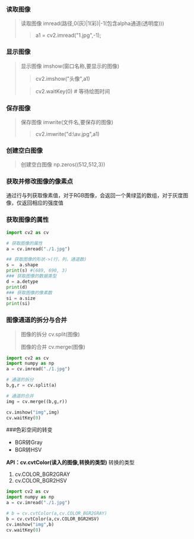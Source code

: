 ### 读取图像
> 读取图像 imread(路径,0(灰)|1(彩)|-1(包含alpha通道(透明度)))
> > a1 = cv2.imread("1.jpg",-1);

### 显示图像
> 显示图像 imshow(窗口名称,要显示的图像)
> > cv2.imshow("头像",a1)
> 
> > cv2.waitKey(0) # 等待绘图时间


### 保存图像
> 保存图像 imwrite(文件名,要保存的图像)
>  > cv2.imwrite("d:\\av.jpg",a1)

### 创建空白图像
> 创建空白图像 np.zeros((512,512,3))

### 获取并修改图像的像素点
通过行与列获取像素值，对于RGB图像，会返回一个黄绿蓝的数组，对于灰度图像，仅返回相应的强度值

### 获取图像的属性
```python
import cv2 as cv

# 获取图像的属性
a = cv.imread("./1.jpg")

## 获取图像的形状->(行，列，通道数)
s =  a.shape
print(s) #(689, 690, 3)
### 获取图像的数据类型
d = a.detype
print(d)
### 获取图像的像素数
si = a.size
print(si)
```

### 图像通道的拆分与合并
> 图像的拆分 cv.split(图像)
> 
> 图像的合并 cv.merge(图像)

```python
import cv2 as cv
import numpy as np
a = cv.imread("./1.jpg")

# 通道的拆分
b,g,r = cv.split(a)

# 通道的合并
img = cv.merge((b,g,r))

cv.imshow("img",img)
cv.waitKey(0)


```

###色彩空间的转变
* BGR转Gray
* BGR转HSV

**API：cv.cvtColor(读入的图像,转换的类型)**
转换的类型 
1. cv.COLOR_BGR2GRAY
2. cv.COLOR_BGR2HSV

```python
import cv2 as cv
import numpy as np
a = cv.imread("./1.jpg")

# b = cv.cvtColor(a,cv.COLOR_BGR2GRAY)
b = cv.cvtColor(a,cv.COLOR_BGR2HSV)
cv.imshow("img",b)
cv.waitKey(0)


```



